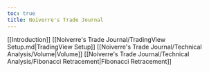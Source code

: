 ```yaml
---
toc: true
title: Noiverre's Trade Journal
---
```

[[Introduction]]
[[Noiverre's Trade Journal/TradingView Setup.md|TradingView Setup]]
[[Noiverre's Trade Journal/Technical Analysis/Volume|Volume]]
[[Noiverre's Trade Journal/Technical Analysis/Fibonacci Retracement|Fibonacci Retracement]]

